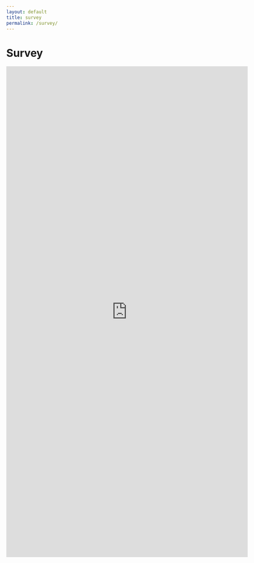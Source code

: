 ```yaml
---
layout: default
title: survey
permalink: /survey/
---
```

# Survey

<div class = "survey-container">
    <iframe src="https://docs.google.com/forms/d/e/1FAIpQLSfTC7yCNn9gfdqLlFUVv2q01vThsfE15MuOKPRM70wo-O_W-A/viewform?embedded=true" width="640" height="1300" frameborder="0" marginheight="0" marginwidth="0">Loading…</iframe>
</div>

